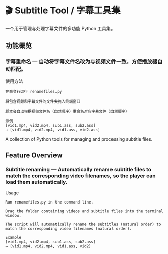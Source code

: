 # 🎬 Subtitle Tool / 字幕工具集
一个用于管理与处理字幕文件的多功能 Python 工具集。
## 功能概览 
### 字幕重命名 — 自动将字幕文件名改为与视频文件一致，方便播放器自动匹配。

使用方法

    在命令行运行 renamefiles.py
    
    将包含视频和字幕文件的文件夹拖入终端窗口
    
    脚本会自动根据视频文件名（自然顺序）重命名对应字幕文件（自然顺序）
    
    示例
    [vid1.mp4, vid2.mp4, sub1.ass, sub2.ass] 
    → [vid1.mp4, vid2.mp4, vid1.ass, vid2.ass]


A collection of Python tools for managing and processing subtitle files.

## Feature Overview
### Subtitle renaming — Automatically rename subtitle files to match the corresponding video filenames, so the player can load them automatically.

Usage

    Run renamefiles.py in the command line.
    
    Drag the folder containing videos and subtitle files into the terminal window.
    
    The script will automatically rename the subtitles (natural order) to match the corresponding video filenames (natural order).
    
    Example
    [vid1.mp4, vid2.mp4, sub1.ass, sub2.ass] 
    → [vid1.mp4, vid2.mp4, vid1.ass, vid2]
